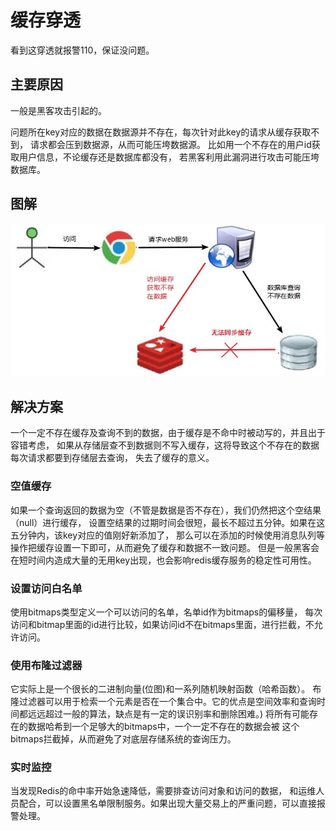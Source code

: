 # 缓存穿透

看到这穿透就报警110，保证没问题。

## 主要原因

一般是黑客攻击引起的。

问题所在key对应的数据在数据源并不存在，每次针对此key的请求从缓存获取不到，
请求都会压到数据源，从而可能压垮数据源。
比如用一个不存在的用户id获取用户信息，不论缓存还是数据库都没有，
若黑客利用此漏洞进行攻击可能压垮数据库。

## 图解

![缓存穿透][1]

## 解决方案

一个一定不存在缓存及查询不到的数据，由于缓存是不命中时被动写的，并且出于容错考虑，
如果从存储层查不到数据则不写入缓存，这将导致这个不存在的数据每次请求都要到存储层去查询，
失去了缓存的意义。

### 空值缓存

如果一个查询返回的数据为空（不管是数据是否不存在），我们仍然把这个空结果（null）进行缓存，
设置空结果的过期时间会很短，最长不超过五分钟。如果在这五分钟内，该key对应的值刚好新添加了，
那么可以在添加的时候使用消息队列等操作把缓存设置一下即可，从而避免了缓存和数据不一致问题。
但是一般黑客会在短时间内造成大量的无用key出现，也会影响redis缓存服务的稳定性可用性。

### 设置访问白名单

使用bitmaps类型定义一个可以访问的名单，名单id作为bitmaps的偏移量，
每次访问和bitmap里面的id进行比较，如果访问id不在bitmaps里面，进行拦截，不允许访问。

### 使用布隆过滤器

它实际上是一个很长的二进制向量(位图)和一系列随机映射函数（哈希函数）。
布隆过滤器可以用于检索一个元素是否在一个集合中。它的优点是空间效率和查询时间都远远超过一般的算法，缺点是有一定的误识别率和删除困难。)
将所有可能存在的数据哈希到一个足够大的bitmaps中，一个一定不存在的数据会被 这个bitmaps拦截掉，从而避免了对底层存储系统的查询压力。

### 实时监控

当发现Redis的命中率开始急速降低，需要排查访问对象和访问的数据，
和运维人员配合，可以设置黑名单限制服务。如果出现大量交易上的严重问题，可以直接报警处理。

[1]: /images/redis/cache01.png
